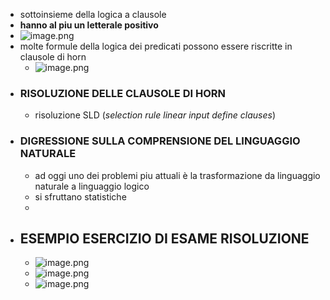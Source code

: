 - sottoinsieme della logica a clausole
- **hanno al piu un letterale positivo**
- ![image.png](../assets/image_1682583179643_0.png)
- molte formule della logica dei predicati possono essere riscritte in clausole di horn
	- ![image.png](../assets/image_1682583565901_0.png)
- ### RISOLUZIONE DELLE CLAUSOLE DI HORN
	- risoluzione SLD (*selection rule linear input define clauses*)
- ### DIGRESSIONE SULLA COMPRENSIONE DEL LINGUAGGIO NATURALE
	- ad oggi uno dei problemi piu attuali è la trasformazione  da linguaggio naturale a linguaggio logico
	- si sfruttano statistiche
	-
- ## ESEMPIO ESERCIZIO DI ESAME RISOLUZIONE
	- ![image.png](../assets/image_1682584114152_0.png)
	- ![image.png](../assets/image_1682584203876_0.png)
	- ![image.png](../assets/image_1682584605717_0.png)

